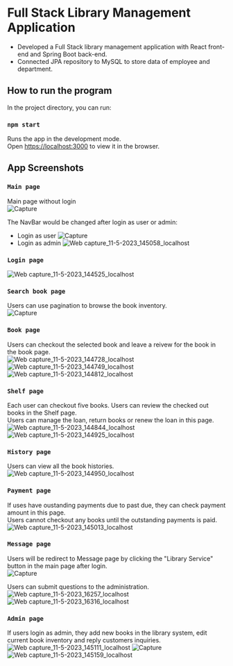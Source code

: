 # Full Stack Library Management Application

+	Developed a Full Stack library management application with React front-end and Spring Boot back-end.
+ Connected JPA repository to MySQL to store data of employee and department. 

## How to run the program

In the project directory, you can run:

### `npm start`

Runs the app in the development mode.\
Open [https://localhost:3000](http://localhost:3000) to view it in the browser.

## App Screenshots
### `Main page`
Main page without login\
![Capture](https://github.com/jackiezzz24/full-stack-library-frontend/assets/99145834/f2a937c5-6338-4240-a359-ca9ebe36a400)

The NavBar would be changed after login as user or admin: 
+ Login as user 
![Capture](https://github.com/jackiezzz24/full-stack-library-frontend/assets/99145834/f8687d30-9734-4eca-95ea-9d8016c19681)
+ Login as admin
![Web capture_11-5-2023_145058_localhost](https://github.com/jackiezzz24/full-stack-library-frontend/assets/99145834/c0fbf204-0bdf-4131-aea5-fdb7a428c9f5)

### `Login page`
![Web capture_11-5-2023_144525_localhost](https://github.com/jackiezzz24/full-stack-library-frontend/assets/99145834/c5cd4eae-5ba6-40e3-a8c2-637695cb5129)

### `Search book page`
Users can use pagination to browse the book inventory.\
![Capture](https://github.com/jackiezzz24/full-stack-library-frontend/assets/99145834/818d44fd-03d2-4687-bb8a-35a6a1092e59)

### `Book page`
Users can checkout the selected book and leave a reivew for the book in the book page.\
![Web capture_11-5-2023_144728_localhost](https://github.com/jackiezzz24/full-stack-library-frontend/assets/99145834/e1c0c2f8-ec7b-4738-ba83-61ba4492e58d)
![Web capture_11-5-2023_144749_localhost](https://github.com/jackiezzz24/full-stack-library-frontend/assets/99145834/ef403193-e5ba-474b-8b02-8b68b99309c1)
![Web capture_11-5-2023_144812_localhost](https://github.com/jackiezzz24/full-stack-library-frontend/assets/99145834/68ae70bf-9368-4d40-8e5a-79fda6d74e92)

### `Shelf page`
Each user can checkout five books. Users can review the checked out books in the Shelf page.\
Users can manage the loan, return books or renew the loan in this page.
![Web capture_11-5-2023_144844_localhost](https://github.com/jackiezzz24/full-stack-library-frontend/assets/99145834/8f268729-8e67-4786-8e62-ba656abfb0b6)
![Web capture_11-5-2023_144925_localhost](https://github.com/jackiezzz24/full-stack-library-frontend/assets/99145834/e4354816-caf8-4577-aab3-a898e0159d84)

### `History page`
Users can view all the book histories.\
![Web capture_11-5-2023_144950_localhost](https://github.com/jackiezzz24/full-stack-library-frontend/assets/99145834/6c6ec42d-7144-430b-bb7c-898669dad6ef)

### `Payment page`
If uses have oustanding payments due to past due, they can check payment amount in this page.\
Users cannot checkout any books until the outstanding payments is paid.\
![Web capture_11-5-2023_145013_localhost](https://github.com/jackiezzz24/full-stack-library-frontend/assets/99145834/6f9d143d-a804-407a-8a21-21f7e92684b6)

### `Message page`
Users will be redirect to Message page by clicking the "Library Service" button in the main page after login. \
![Capture](https://github.com/jackiezzz24/full-stack-library-frontend/assets/99145834/8958c6a5-1c05-46f1-b2bc-f65849007ad4)

Users can submit questions to the administration.\
![Web capture_11-5-2023_16257_localhost](https://github.com/jackiezzz24/full-stack-library-frontend/assets/99145834/6b25d7dc-dd60-4e78-b9f4-5cb995a3803d)
![Web capture_11-5-2023_16316_localhost](https://github.com/jackiezzz24/full-stack-library-frontend/assets/99145834/8a6d3445-fb26-4706-886e-2d552329c16e)


### `Admin page`
If users login as admin, they add new books in the library system, edit current book inventory and reply customers inquiries. \
![Web capture_11-5-2023_145111_localhost](https://github.com/jackiezzz24/full-stack-library-frontend/assets/99145834/6cf89379-ed5a-4455-8b6b-35d387b64a65)
![Capture](https://github.com/jackiezzz24/full-stack-library-frontend/assets/99145834/d2bb8771-c176-418e-89e5-2dfef738e803)
![Web capture_11-5-2023_145159_localhost](https://github.com/jackiezzz24/full-stack-library-frontend/assets/99145834/3068bd5d-4fcd-4f7b-afc1-573502ed3482)
